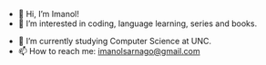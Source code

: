 - 👋 Hi, I’m Imanol!
- 👀 I’m interested in coding, language learning, series and books.


<!---
imasarnago/imasarnago is a ✨ special ✨ repository because its `README.md` (this file) appears on your GitHub profile.
You can click the Preview link to take a look at your changes.
--->

- 🌱 I’m currently studying Computer Science at UNC.   
- 📫 How to reach me: imanolsarnago@gmail.com
